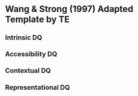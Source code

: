 # Wang & Strong (1997) Adapted Template by TE

## Intrinsic DQ

## Accessibility DQ

## Contextual DQ

## Representational DQ

